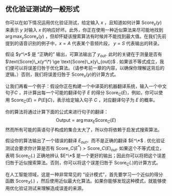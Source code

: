 ## 优化验证测试的一般形式


你可以在如下情况运用优化验证测试，给定输入 $x$ ，且知道如何计算  $\text{Score}_x (y)$  来表示 $y$ 对输入 $x$ 的响应好坏。此外，你正在使用一种近似算法来尽可能地找到$\arg \max_y \text{Score}_x(y)$ ，但却怀疑该搜索算法有时候并不能找到最大值。在我们先前提到的语音识别的例子中，$x=A$ 代表某个音频片段， $y=S$ 代表输出的转录。

假设 $y^\*​$ 是 “正确的” 输出，可算法输出了 $y_{out}​$ . 此时的关键在于测量是否有 $\text{Score}\_x(y^\*) \ge \text{Score}\_x(y\_{out})​$ . 如果该不等式成立，我们便可以将误差归咎于优化算法。（请参考前一章的内容，以确保你理解这背后的逻辑。）否则，我们将误差归咎于  $\text{Score}_x (y)​$  的计算方式。

让我们再看一个例子：假设你正在构建一个中译英的机器翻译系统，输入一个中文句子$C$ ，并计算出每一个可能的翻译句子 $E$ 的得分 $\text{Score}_C(E)$，例如，你可以使用 $\text{Score}_C(E)=P(E\|C)$，表示给定输入句子 $C$ ，对应翻译句子为 $E$ 的概率。

你的算法将通过计算下面的公式来进行句子的翻译：
$$
\text{Output}=\arg \max_E \text{Score}_C(E)
$$
然而所有可能的英语句子构成的集合太大了，所以你将依赖于启发式搜索算法。 

假设你的算法输出了一个错误的翻译 $E_{out}​$，而不是正确的翻译 $E^\*​$ . 优化验证测试会要求你计算是否有 $\text{Score}\_C (E^*) \gt  \text{Score}\_C (E)_{out}​$ . 如果这个不等式成立，表明 $\text{Score}_C(.)​$ 正确地辨认  $E^\*​$ 是一个更好的输出；因此你可以将把这个误差归咎于近似搜索算法。否则，你可以将这个误差归咎于 $\text{Score}_C(.)​$ 的计算方式。

在人工智能领域，这是一种非常常见的 “设计模式”，首先要学习一个近似的得分函数 $\text{Score}_X(.)$ ，然后使用近似最大化算法。如果你能够发现这种模式，就能够使用优化验证测试来理解造成误差的来源。  

